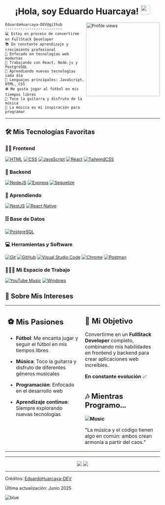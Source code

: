 <h1 align="center">
¡Hola, soy Eduardo Huarcaya! 
<img src="https://media.giphy.com/media/hvRJCLFzcasrR4ia7z/giphy.gif" width="30"></h1>
    
<img style="flex: 1;" src="https://i.pinimg.com/474x/47/24/3b/47243b4838113bce92b7e633cd88137f.jpg" alt="Profile views" align='right' width="240"/>
    
```
EduardoHuarcaya-DEV@github
--------------------------
💻 Estoy en proceso de convertirme en FullStack Developer
📚 En constante aprendizaje y crecimiento profesional
🚀 Enfocado en tecnologías web modernas
🔭 Trabajando con React, Node.js y PostgreSQL
🌱 Aprendiendo nuevas tecnologías cada día
🌟 Lenguajes principales: JavaScript, HTML, CSS
⚽ Me gusta jugar al fútbol en mis tiempos libres
🎸 Toco la guitarra y disfruto de la música
🎵 La música es mi inspiración para programar
```

<hr>

## 🛠️ Mis Tecnologías Favoritas

### 👨‍💻 Frontend

<p>
    <a href="#"><img alt="HTML" src="https://img.shields.io/badge/HTML%20-%23E34F26.svg?logo=html5&logoColor=white"></a>
    <a href="#"><img alt="CSS" src="https://img.shields.io/badge/CSS%20-%231572B6.svg?logo=css3&logoColor=white"></a>
    <a href="#"><img alt="JavaScript" src="https://img.shields.io/badge/JavaScript%20-%23F7DF1E.svg?logo=javascript&logoColor=black"></a>
    <a href="#"><img alt="React" src="https://img.shields.io/badge/React-20232A?style=for-the-badge&logo=react&logoColor=61DAFB"></a>
    <a href="#"><img alt="TailwindCSS" src="https://img.shields.io/badge/Tailwind_CSS-38B2AC?style=for-the-badge&logo=tailwind-css&logoColor=white"></a>
</p>

### 🔧 Backend

<p>
    <a href="#"><img alt="NodeJS" src="https://img.shields.io/badge/Node.js%20-%2343853D.svg?logo=node.js&logoColor=white"></a>
    <a href="#"><img alt="Express" src="https://img.shields.io/badge/Express.js-404D59?style=for-the-badge&logo=express&logoColor=white"></a>
    <a href="#"><img alt="Sequelize" src="https://img.shields.io/badge/Sequelize-52B0E7?style=for-the-badge&logo=Sequelize&logoColor=white"></a>
</p>

### 🚀 Aprendiendo

<p>
    <a href="#"><img alt="NestJS" src="https://img.shields.io/badge/NestJS-E0234E?style=for-the-badge&logo=nestjs&logoColor=white"></a>
    <a href="#"><img alt="React Native" src="https://img.shields.io/badge/React%20Native-20232A?style=for-the-badge&logo=react&logoColor=61DAFB"></a>
</p>

### 🗄️ Base de Datos

<p>
    <a href="#"><img alt="PostgreSQL" src="https://img.shields.io/badge/PostgreSQL-316192?style=for-the-badge&logo=postgresql&logoColor=white"></a>
</p>

### 💻 Herramientas y Software

<p>
    <a href="#"><img alt="Git" src="https://img.shields.io/badge/Git%20-%23F05033.svg?logo=git&logoColor=white"></a>
    <a href="#"><img alt="GitHub" src="https://img.shields.io/badge/GitHub-%23121011.svg?logo=github&logoColor=white"></a>
    <a href="#"><img alt="Visual Studio Code" src="https://img.shields.io/badge/Visual%20Studio%20Code-0078d7.svg?logo=visual-studio-code&logoColor=white"></a>
    <a href="#"><img alt="Chrome" src="https://img.shields.io/badge/Chrome-3DDC84?logo=google-chrome&logoColor=white"></a>
    <a href="#"><img alt="Postman" src="https://img.shields.io/badge/Postman-FF6C37?logo=postman&logoColor=white"></a>
</p>

### 👨🏽‍💻 Mi Espacio de Trabajo
<p>
    <a href="#"><img alt="YouTube Music" src="https://img.shields.io/badge/YouTube_Music-FF0000?style=for-the-badge&logo=youtube-music&logoColor=white"></a>
    <a href="#"><img alt="Windows" src="https://img.shields.io/badge/Windows-0078D6?style=for-the-badge&logo=windows&logoColor=white"></a>
</p>

## 🎯 Sobre Mis Intereses

<table style="border: none">
  <tr>
  <td width="50%" valign="top">

## ⚽ Mis Pasiones

- **Fútbol**: Me encanta jugar y seguir el fútbol en mis tiempos libres
- **Música**: Toco la guitarra y disfruto de diferentes géneros musicales
- **Programación**: Enfocado en el desarrollo web
- **Aprendizaje continuo**: Siempre explorando nuevas tecnologías

  </td>
  <td width="50%" valign="top">

## 🚀 Mi Objetivo

Convertirme en un **FullStack Developer** completo, combinando mis habilidades en frontend y backend para crear aplicaciones web increíbles.

**En constante evolución** 📈

## 🎶 Mientras Programo...

**<img alt="Music" src="https://img.shields.io/badge/Coding%20with-Music-1abc9c.svg">**

"La música y el código tienen algo en común: ambos crean armonía a partir del caos."

  </td>
  </tr>
</table>

---

<p align="center">
  <img src="https://img.shields.io/badge/From-Peru-yellow.svg">
  <img src="https://img.shields.io/badge/Keep-Coding-blue.svg">
</p>

------
Créditos: [EduardoHuarcaya-DEV](https://github.com/EduardoHuarcaya-DEV)

Última actualización: Junio 2025


<img alt="blue" src="https://pbs.twimg.com/media/FxX31O2WcAEnwaD.jpg:large">
